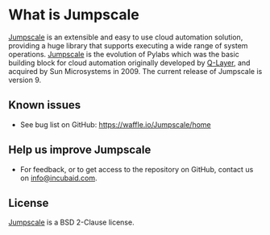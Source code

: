 # What is Jumpscale

[Jumpscale](http://www.jumpscale.com/) is an extensible and easy to use cloud automation solution, providing a huge library that supports executing a wide range of system operations. [Jumpscale](http://www.jumpscale.com/) is the evolution of Pylabs which was the basic building block for cloud automation originally developed by [Q-Layer](http://incubaid.com/successes/Q-Layer/), and acquired by Sun Microsystems in 2009\. The current release of Jumpscale is version 9.


## Known issues

- See bug list on GitHub: <https://waffle.io/Jumpscale/home>

## Help us improve Jumpscale

- For feedback, or to get access to the repository on GitHub, contact us on info@incubaid.com.

## License

[Jumpscale](http://www.jumpscale.com/) is a BSD 2-Clause license.
